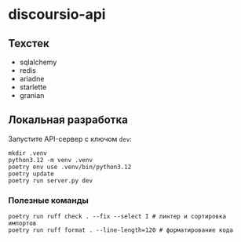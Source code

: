 # discoursio-api

## Техстек

- sqlalchemy
- redis
- ariadne
- starlette
- granian

## Локальная разработка

Запустите API-сервер с ключом `dev`:

```shell
mkdir .venv
python3.12 -m venv .venv
poetry env use .venv/bin/python3.12
poetry update
poetry run server.py dev
```

### Полезные команды

```shell
poetry run ruff check . --fix --select I # линтер и сортировка импортов
poetry run ruff format . --line-length=120 # форматирование кода
```

